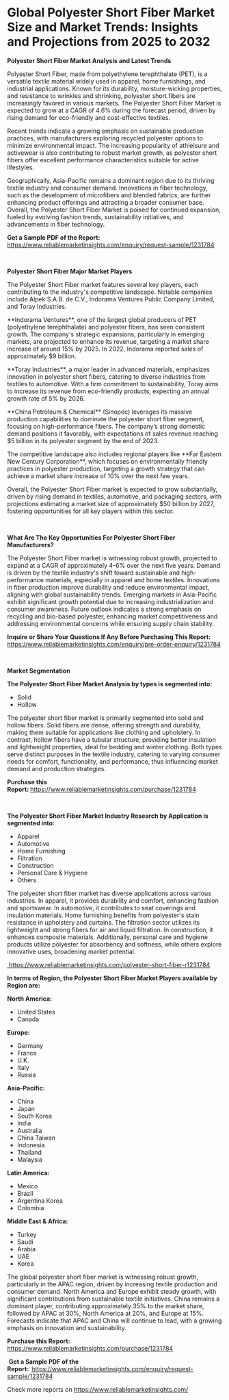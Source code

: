 <p><h1>Global Polyester Short Fiber Market Size and Market Trends: Insights and Projections from 2025 to 2032</h1></p><p><strong>Polyester Short Fiber Market Analysis and Latest Trends</strong></p>
<p><p>Polyester Short Fiber, made from polyethylene terephthalate (PET), is a versatile textile material widely used in apparel, home furnishings, and industrial applications. Known for its durability, moisture-wicking properties, and resistance to wrinkles and shrinking, polyester short fibers are increasingly favored in various markets. The Polyester Short Fiber Market is expected to grow at a CAGR of 4.6% during the forecast period, driven by rising demand for eco-friendly and cost-effective textiles.</p><p>Recent trends indicate a growing emphasis on sustainable production practices, with manufacturers exploring recycled polyester options to minimize environmental impact. The increasing popularity of athleisure and activewear is also contributing to robust market growth, as polyester short fibers offer excellent performance characteristics suitable for active lifestyles. </p><p>Geographically, Asia-Pacific remains a dominant region due to its thriving textile industry and consumer demand. Innovations in fiber technology, such as the development of microfibers and blended fabrics, are further enhancing product offerings and attracting a broader consumer base. Overall, the Polyester Short Fiber Market is poised for continued expansion, fueled by evolving fashion trends, sustainability initiatives, and advancements in fiber technology.</p></p>
<p><strong>Get a Sample PDF of the Report:&nbsp;</strong> <a href="https://www.reliablemarketinsights.com/enquiry/request-sample/1231784?utm_campaign=3361&utm_medium=2&utm_source=Github&utm_content=ia&utm_term=03042025&utm_id=polyester-short-fiber">https://www.reliablemarketinsights.com/enquiry/request-sample/1231784</a></p>
<p>&nbsp;</p>
<p><strong>Polyester Short Fiber Major Market Players</strong></p>
<p><p>The Polyester Short Fiber market features several key players, each contributing to the industry's competitive landscape. Notable companies include Alpek S.A.B. de C.V., Indorama Ventures Public Company Limited, and Toray Industries. </p><p>**Indorama Ventures**, one of the largest global producers of PET (polyethylene terephthalate) and polyester fibers, has seen consistent growth. The company's strategic expansions, particularly in emerging markets, are projected to enhance its revenue, targeting a market share increase of around 15% by 2025. In 2022, Indorama reported sales of approximately $9 billion.</p><p>**Toray Industries**, a major leader in advanced materials, emphasizes innovation in polyester short fibers, catering to diverse industries from textiles to automotive. With a firm commitment to sustainability, Toray aims to increase its revenue from eco-friendly products, expecting an annual growth rate of 5% by 2026.</p><p>**China Petroleum & Chemical** (Sinopec) leverages its massive production capabilities to dominate the polyester short fiber segment, focusing on high-performance fibers. The company’s strong domestic demand positions it favorably, with expectations of sales revenue reaching $5 billion in its polyester segment by the end of 2023.</p><p>The competitive landscape also includes regional players like **Far Eastern New Century Corporation**, which focuses on environmentally friendly practices in polyester production, targeting a growth strategy that can achieve a market share increase of 10% over the next few years. </p><p>Overall, the Polyester Short Fiber market is expected to grow substantially, driven by rising demand in textiles, automotive, and packaging sectors, with projections estimating a market size of approximately $50 billion by 2027, fostering opportunities for all key players within this sector.</p></p>
<p>&nbsp;</p>
<p><strong>What Are The Key Opportunities For Polyester Short Fiber Manufacturers?</strong></p>
<p><p>The Polyester Short Fiber market is witnessing robust growth, projected to expand at a CAGR of approximately 4-6% over the next five years. Demand is driven by the textile industry's shift toward sustainable and high-performance materials, especially in apparel and home textiles. Innovations in fiber production improve durability and reduce environmental impact, aligning with global sustainability trends. Emerging markets in Asia-Pacific exhibit significant growth potential due to increasing industrialization and consumer awareness. Future outlook indicates a strong emphasis on recycling and bio-based polyester, enhancing market competitiveness and addressing environmental concerns while ensuring supply chain stability.</p></p>
<p><strong>Inquire or Share Your Questions If Any Before Purchasing This Report:</strong> <a href="https://www.reliablemarketinsights.com/enquiry/pre-order-enquiry/1231784?utm_campaign=3361&utm_medium=2&utm_source=Github&utm_content=ia&utm_term=03042025&utm_id=polyester-short-fiber">https://www.reliablemarketinsights.com/enquiry/pre-order-enquiry/1231784</a></p>
<p>&nbsp;</p>
<p><strong>Market Segmentation</strong></p>
<p><strong>The Polyester Short Fiber Market Analysis by types is segmented into:</strong></p>
<p><ul><li>Solid</li><li>Hollow</li></ul></p>
<p><p>The polyester short fiber market is primarily segmented into solid and hollow fibers. Solid fibers are dense, offering strength and durability, making them suitable for applications like clothing and upholstery. In contrast, hollow fibers have a tubular structure, providing better insulation and lightweight properties, ideal for bedding and winter clothing. Both types serve distinct purposes in the textile industry, catering to varying consumer needs for comfort, functionality, and performance, thus influencing market demand and production strategies.</p></p>
<p><strong>Purchase this Report:&nbsp;</strong><a href="https://www.reliablemarketinsights.com/purchase/1231784?utm_campaign=3361&utm_medium=2&utm_source=Github&utm_content=ia&utm_term=03042025&utm_id=polyester-short-fiber">https://www.reliablemarketinsights.com/purchase/1231784</a></p>
<p>&nbsp;</p>
<p><strong>The Polyester Short Fiber Market Industry Research by Application is segmented into:</strong></p>
<p><ul><li>Apparel</li><li>Automotive</li><li>Home Furnishing</li><li>Filtration</li><li>Construction</li><li>Personal Care & Hygiene</li><li>Others</li></ul></p>
<p><p>The polyester short fiber market has diverse applications across various industries. In apparel, it provides durability and comfort, enhancing fashion and sportswear. In automotive, it contributes to seat coverings and insulation materials. Home furnishing benefits from polyester's stain resistance in upholstery and curtains. The filtration sector utilizes its lightweight and strong fibers for air and liquid filtration. In construction, it enhances composite materials. Additionally, personal care and hygiene products utilize polyester for absorbency and softness, while others explore innovative uses, broadening market potential.</p></p>
<p><a href="https://www.reliablemarketinsights.com/polyester-short-fiber-r1231784?utm_campaign=3361&utm_medium=2&utm_source=Github&utm_content=ia&utm_term=03042025&utm_id=polyester-short-fiber">&nbsp;https://www.reliablemarketinsights.com/polyester-short-fiber-r1231784</a></p>
<p><strong>In terms of Region, the Polyester Short Fiber Market Players available by Region are:</strong></p>
<p>
    <p> <strong> North America: </strong>
        <ul>
            <li>United States</li>
            <li>Canada</li>
        </ul>
        </p> 
    <p> <strong> Europe: </strong>
        <ul>
            <li>Germany</li>
            <li>France</li>
            <li>U.K.</li>
            <li>Italy</li>
            <li>Russia</li>
        </ul>
        </p> 
    <p> <strong> Asia-Pacific: </strong>
        <ul>
            <li>China</li>
            <li>Japan</li>
            <li>South Korea</li>
            <li>India</li>
            <li>Australia</li>
            <li>China Taiwan</li>
            <li>Indonesia</li>
            <li>Thailand</li>
            <li>Malaysia</li>
        </ul>
        </p> 
    <p> <strong> Latin America: </strong>
        <ul>
            <li>Mexico</li>
            <li>Brazil</li>
            <li>Argentina Korea</li>
            <li>Colombia</li>
        </ul>
        </p> 
    <p> <strong> Middle East & Africa: </strong>
        <ul>
            <li>Turkey</li>
            <li>Saudi</li>
            <li>Arabia</li>
            <li>UAE</li>
            <li>Korea</li>
        </ul>
    </p>
    </p>
<p><p>The global polyester short fiber market is witnessing robust growth, particularly in the APAC region, driven by increasing textile production and consumer demand. North America and Europe exhibit steady growth, with significant contributions from sustainable textile initiatives. China remains a dominant player, contributing approximately 35% to the market share, followed by APAC at 30%, North America at 20%, and Europe at 15%. Forecasts indicate that APAC and China will continue to lead, with a growing emphasis on innovation and sustainability.</p></p>
<p><strong>Purchase this Report: </strong><a href="https://www.reliablemarketinsights.com/purchase/1231784?utm_campaign=3361&utm_medium=2&utm_source=Github&utm_content=ia&utm_term=03042025&utm_id=polyester-short-fiber">https://www.reliablemarketinsights.com/purchase/1231784</a></p>
<p>&nbsp;<strong>Get a Sample PDF of the Report:&nbsp;&nbsp;</strong><a href="https://www.reliablemarketinsights.com/enquiry/request-sample/1231784?utm_campaign=3361&utm_medium=2&utm_source=Github&utm_content=ia&utm_term=03042025&utm_id=polyester-short-fiber">https://www.reliablemarketinsights.com/enquiry/request-sample/1231784</a></p>
<p><strong></strong></p>
<p>Check more reports on <a href="https://www.reliablemarketinsights.com/?utm_campaign=3361&utm_medium=2&utm_source=Github&utm_content=ia&utm_term=03042025&utm_id=polyester-short-fiber">https://www.reliablemarketinsights.com/</a></p>